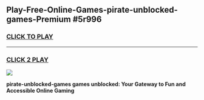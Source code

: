 
## Play-Free-Online-Games-pirate-unblocked-games-Premium #5r996
<h3>
<a href="https://premium.freeplayer.one?title=pirate-unblocked-games&ref=8M">CLICK TO PLAY</a></h3>
<hr>

<h3>
<a href="https://premium.freeplayer.one?title=pirate-unblocked-games&ref=8M">CLICK 2 PLAY</a>
  
</h3>

<a href="https://premium.freeplayer.one?title=pirate-unblocked-games&ref=8M"><img src="https://clearcache.store/games.png"></a>


**pirate-unblocked-games games unblocked: Your Gateway to Fun and Accessible Online Gaming**

